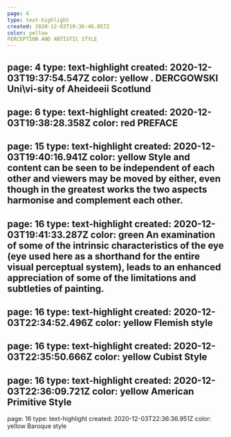 ```yaml
---
page: 4
type: text-highlight
created: 2020-12-03T19:36:46.857Z
color: yellow
PERCEPTION AND ARTISTIC STYLE
---
```

page: 4
type: text-highlight
created: 2020-12-03T19:37:54.547Z
color: yellow
. DERCGOWSKI Uni\vi-sity of Aheideeii Scotlund
---
page: 6
type: text-highlight
created: 2020-12-03T19:38:28.358Z
color: red
PREFACE
---
page: 15
type: text-highlight
created: 2020-12-03T19:40:16.941Z
color: yellow
 Style  and content can be seen to be independent of each other and viewers  may be moved by  either, even though in the greatest works the two aspects harmonise and complement each other.
---
page: 16
type: text-highlight
created: 2020-12-03T19:41:33.287Z
color: green
An examination of some of the intrinsic characteristics of the eye (eye   used here   as a shorthand for the entire visual perceptual system), leads  to an enhanced  appreciation of some of the  limitations and subtleties of painting.
---
page: 16
type: text-highlight
created: 2020-12-03T22:34:52.496Z
color: yellow
Flemish style
---
page: 16
type: text-highlight
created: 2020-12-03T22:35:50.666Z
color: yellow
Cubist Style
---
page: 16
type: text-highlight
created: 2020-12-03T22:36:09.721Z
color: yellow
American Primitive Style
---
page: 16
type: text-highlight
created: 2020-12-03T22:36:36.951Z
color: yellow
Baroque style
